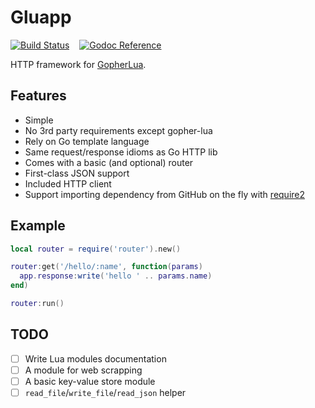 # Gluapp

[![Build Status](https://travis-ci.org/tsileo/gluapp.svg?branch=master)](https://travis-ci.org/tsileo/gluapp)
&nbsp; &nbsp;[![Godoc Reference](https://godoc.org/a4.io/gluapp?status.svg)](https://godoc.org/a4.io/gluapp)

HTTP framework for [GopherLua](https://github.com/yuin/gopher-lua).

## Features

 - Simple
 - No 3rd party requirements except gopher-lua
 - Rely on Go template language
 - Same request/response idioms as Go HTTP lib
 - Comes with a basic (and optional) router
 - First-class JSON support
 - Included HTTP client
 - Support importing dependency from GitHub on the fly with [require2](https://github.com/tsileo/gluarequire2)

## Example

```lua
local router = require('router').new()

router:get('/hello/:name', function(params)
  app.response:write('hello ' .. params.name)
end)

router:run()
```

## TODO

 - [ ] Write Lua modules documentation
 - [ ] A module for web scrapping
 - [ ] A basic key-value store module
 - [ ] `read_file`/`write_file`/`read_json` helper
